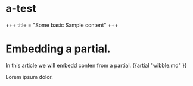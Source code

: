 # a-test

 +++
title = "Some basic Sample content"
+++

 # Embedding a partial.
In this article we will embedd conten from a partial.
{{artial "wibble.md" }}

 Lorem ipsum dolor.
